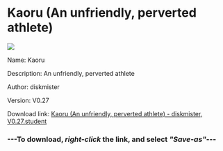 # Kaoru (An unfriendly, perverted athlete)

<img src = "https://raw.githubusercontent.com/Arbiter1223/Koukou-Gurashi-Custom-Students/master/Students/Files/Kaoru%20(An%20unfriendly%2C%20perverted%20athlete).png">

Name: Kaoru

Description: An unfriendly, perverted athlete

Author: diskmister

Version: V0.27

Download link: <a href="https://raw.githubusercontent.com/Arbiter1223/Koukou-Gurashi-Custom-Students/master/Students/Files/Kaoru%20(An%20unfriendly%2C%20perverted%20athlete)%20-%20diskmister%2C%20V0.27.student">Kaoru (An unfriendly, perverted athlete) - diskmister, V0.27.student</a>

### ---**To download, _right-click_ the link, and select _"Save-as"_**---

